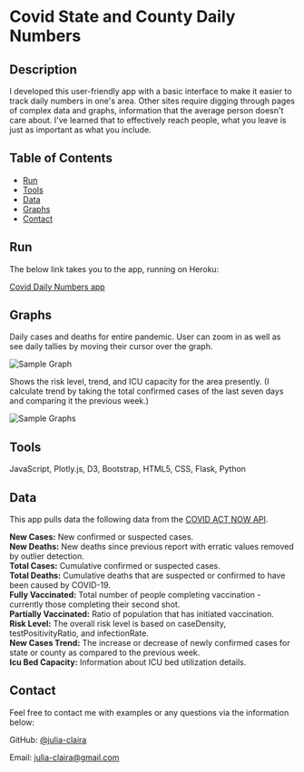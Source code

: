 # Covid State and County Daily Numbers

## Description 

I developed this user-friendly app with a basic interface to make it easier to track daily numbers in one's area. Other sites require digging through pages of complex data and graphs, information that the average person doesn't care about. I've learned that to effectively reach people, what you leave is just as important as what you include.



## Table of Contents
* [Run](#Results)
* [Tools](#Tools)
* [Data](#Data)
* [Graphs](#Graphs)
* [Contact](#Contact)



## Run

The below link takes you to the app, running on Heroku:

[Covid Daily Numbers app](https://covid-county.herokuapp.com/?fbclid=IwAR2fmy3hkjaIgXuhbl1QnknUD2_0nLjfaNe43LTqdZ1HGwLp1rvEMU4ewE4)


  
## Graphs

Daily cases and deaths for entire pandemic. User can zoom in as well as see daily tallies by moving their cursor over the graph.  

![Sample Graph](static/graph_sample.png)

Shows the risk level, trend, and ICU capacity for the area presently. (I calculate trend by taking the total confirmed cases of the last seven days and comparing it the previous week.)

![Sample Graphs](static/graphs_3.png)



## Tools

JavaScript, Plotly.js, D3, Bootstrap, HTML5, CSS, Flask, Python



## Data

This app pulls data the following data from the [COVID ACT NOW API](https://apidocs.covidactnow.org/).

<b>New Cases:</b>  New confirmed or suspected cases.<br>
<b>New Deaths:</b>  New deaths since previous report with erratic values removed by outlier detection.<br>
<b>Total Cases:</b>  Cumulative confirmed or suspected cases.<br>
<b>Total Deaths:</b>  Cumulative deaths that are suspected or confirmed to have been caused by COVID-19.<br>
<b>Fully Vaccinated:</b>  Total number of people completing vaccination - currently those completing their second shot.<br>
<b>Partially Vaccinated:</b>  Ratio of population that has initiated vaccination.<br>
<b>Risk Level:</b>  The overall risk level is based on caseDensity, testPositivityRatio, and infectionRate.<br>
<b>New Cases Trend:</b>  The increase or decrease of newly confirmed cases for state or county as compared to the previous week.<br>
<b>Icu Bed Capacity:</b>  Information about ICU bed utilization details.<br>



## Contact

Feel free to contact me with examples or any questions via the information below:

GitHub: [@julia-claira](https://api.github.com/users/julia-claira)

Email: julia-claira@gmail.com
